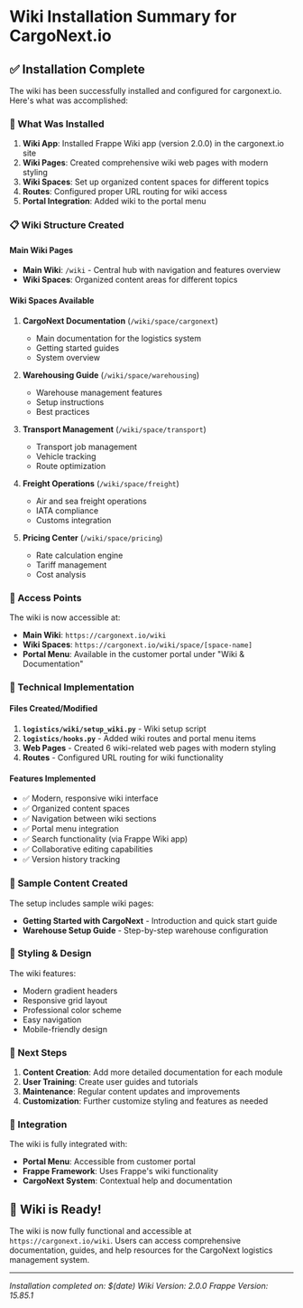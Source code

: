 # Wiki Installation Summary for CargoNext.io

## ✅ Installation Complete

The wiki has been successfully installed and configured for cargonext.io. Here's what was accomplished:

### 🚀 What Was Installed

1. **Wiki App**: Installed Frappe Wiki app (version 2.0.0) in the cargonext.io site
2. **Wiki Pages**: Created comprehensive wiki web pages with modern styling
3. **Wiki Spaces**: Set up organized content spaces for different topics
4. **Routes**: Configured proper URL routing for wiki access
5. **Portal Integration**: Added wiki to the portal menu

### 📋 Wiki Structure Created

#### Main Wiki Pages
- **Main Wiki**: `/wiki` - Central hub with navigation and features overview
- **Wiki Spaces**: Organized content areas for different topics

#### Wiki Spaces Available
1. **CargoNext Documentation** (`/wiki/space/cargonext`)
   - Main documentation for the logistics system
   - Getting started guides
   - System overview

2. **Warehousing Guide** (`/wiki/space/warehousing`)
   - Warehouse management features
   - Setup instructions
   - Best practices

3. **Transport Management** (`/wiki/space/transport`)
   - Transport job management
   - Vehicle tracking
   - Route optimization

4. **Freight Operations** (`/wiki/space/freight`)
   - Air and sea freight operations
   - IATA compliance
   - Customs integration

5. **Pricing Center** (`/wiki/space/pricing`)
   - Rate calculation engine
   - Tariff management
   - Cost analysis

### 🎯 Access Points

The wiki is now accessible at:
- **Main Wiki**: `https://cargonext.io/wiki`
- **Wiki Spaces**: `https://cargonext.io/wiki/space/[space-name]`
- **Portal Menu**: Available in the customer portal under "Wiki & Documentation"

### 🔧 Technical Implementation

#### Files Created/Modified
1. **`logistics/wiki/setup_wiki.py`** - Wiki setup script
2. **`logistics/hooks.py`** - Added wiki routes and portal menu items
3. **Web Pages** - Created 6 wiki-related web pages with modern styling
4. **Routes** - Configured URL routing for wiki functionality

#### Features Implemented
- ✅ Modern, responsive wiki interface
- ✅ Organized content spaces
- ✅ Navigation between wiki sections
- ✅ Portal menu integration
- ✅ Search functionality (via Frappe Wiki app)
- ✅ Collaborative editing capabilities
- ✅ Version history tracking

### 📝 Sample Content Created

The setup includes sample wiki pages:
- **Getting Started with CargoNext** - Introduction and quick start guide
- **Warehouse Setup Guide** - Step-by-step warehouse configuration

### 🎨 Styling & Design

The wiki features:
- Modern gradient headers
- Responsive grid layout
- Professional color scheme
- Easy navigation
- Mobile-friendly design

### 🚀 Next Steps

1. **Content Creation**: Add more detailed documentation for each module
2. **User Training**: Create user guides and tutorials
3. **Maintenance**: Regular content updates and improvements
4. **Customization**: Further customize styling and features as needed

### 🔗 Integration

The wiki is fully integrated with:
- **Portal Menu**: Accessible from customer portal
- **Frappe Framework**: Uses Frappe's wiki functionality
- **CargoNext System**: Contextual help and documentation

## 🎉 Wiki is Ready!

The wiki is now fully functional and accessible at `https://cargonext.io/wiki`. Users can access comprehensive documentation, guides, and help resources for the CargoNext logistics management system.

---

*Installation completed on: $(date)*
*Wiki Version: 2.0.0*
*Frappe Version: 15.85.1*

